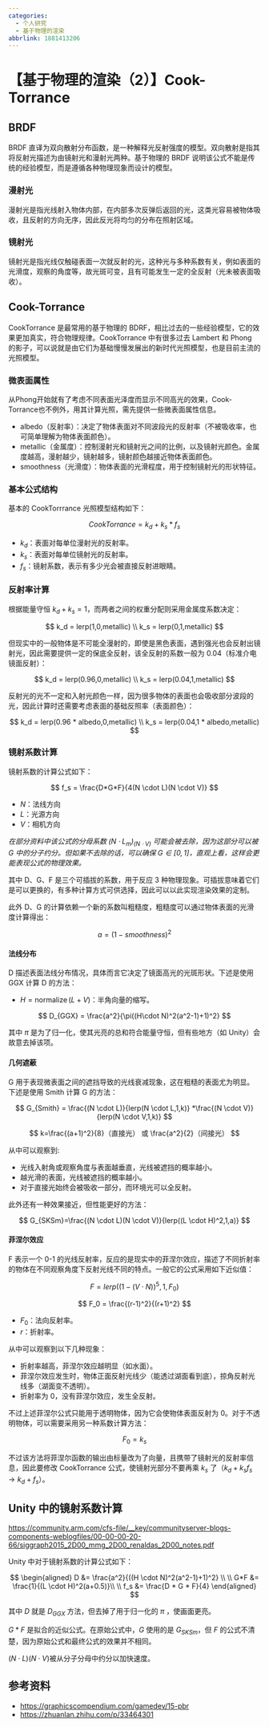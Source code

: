 ```yaml
---
categories:
  - 个人研究
  - 基于物理的渲染
abbrlink: 1881413206
---
```

# 【基于物理的渲染（2）】Cook-Torrance

## BRDF

BRDF 直译为双向散射分布函数，是一种解释光反射强度的模型。双向散射是指其将反射光描述为由镜射光和漫射光两种。基于物理的 BRDF 说明该公式不能是传统的经验模型，而是遵循各种物理现象而设计的模型。

### 漫射光

漫射光是指光线射入物体内部，在内部多次反弹后返回的光，这类光容易被物体吸收，且反射的方向无序，因此反光将均匀的分布在照射区域。

### 镜射光

镜射光是指光线仅触碰表面一次就反射的光，这种光与多种系数有关，例如表面的光滑度，观察的角度等，故光斑可变，且有可能发生一定的全反射（光未被表面吸收）。

## Cook-Torrance

CookTorrance 是最常用的基于物理的 BDRF，相比过去的一些经验模型，它的效果更加真实，符合物理规律。CookTorrance 中有很多过去 Lambert 和 Phong 的影子，可以说就是由它们为基础慢慢发展出的新时代光照模型，也是目前主流的光照模型。

### 微表面属性

从Phong开始就有了考虑不同表面光泽度而显示不同高光的效果，Cook-Torrance也不例外，用其计算光照，需先提供一些微表面属性信息。

- albedo（反射率）：决定了物体表面对不同波段光的反射率（不被吸收率，也可简单理解为物体表面颜色）。
- metallic（金属度）：控制漫射光和镜射光之间的比例，以及镜射光颜色。金属度越高，漫射越少，镜射越多，镜射颜色越接近物体表面颜色。
- smoothness（光滑度）：物体表面的光滑程度，用于控制镜射光的形状特征。

### 基本公式结构

基本的 CookTorrrance 光照模型结构如下：

$$
CookTorrance = k_d + k_s * f_s
$$

- $k_d$：表面对每单位漫射光的反射率。
- $k_s$：表面对每单位镜射光的反射率。
- $f_s$：镜射系数，表示有多少光会被直接反射进眼睛。

### 反射率计算

根据能量守恒 $k_d+k_s=1$，而两者之间的权重分配则采用金属度系数决定：

$$
k_d = lerp(1,0,metallic) \\
k_s = lerp(0,1,metallic)
$$

但现实中的一般物体是不可能全漫射的，即使是黑色表面，遇到强光也会反射出镜射光，因此需要提供一定的保底全反射，该全反射的系数一般为 0.04（标准介电镜面反射）：

$$
k_d = lerp(0.96,0,metallic) \\
k_s = lerp(0.04,1,metallic)
$$

反射光的光不一定和入射光颜色一样，因为很多物体的表面也会吸收部分波段的光，因此计算时还需要考虑表面的基础反照率（表面颜色）：

$$
k_d = lerp(0.96 * albedo,0,metallic) \\
k_s = lerp(0.04,1 * albedo,metallic)
$$

### 镜射系数计算

镜射系数的计算公式如下：

$$
f_s = \frac{D*G*F}{4(N \cdot L)(N \cdot V)}
$$

- $N$：法线方向
- $L$：光源方向
- $V$：相机方向

*在部分资料中该公式的分母系数 $(N \cdot L_m)_(N \cdot V)$ 可能会被去除，因为这部分可以被 $G$ 中的分子约分。但如果不去除的话，可以确保 $G \in [0,1]$，直观上看，这样会更能表现公式的物理效果。*

其中 D、G、F 是三个可插拔的系数，用于反应 3 种物理现象。可插拔意味着它们是可以更换的，有多种计算方式可供选择，因此可以以此实现渲染效果的定制。

此外 D、G 的计算依赖一个新的系数叫粗糙度，粗糙度可以通过物体表面的光滑度计算得出：

$$a = (1-smoothness)^2$$

#### 法线分布

D 描述表面法线分布情况，具体而言它决定了镜面高光的光斑形状。下述是使用 GGX 计算 D 的方法：

- $H=\operatorname{normalize}(L+V)$：半角向量的缩写。

$$
D_{GGX} = \frac{a^2}{\pi((H\cdot N)^2(a^2-1)+1)^2}
$$

其中 $\pi$ 是为了归一化，使其光亮的总和符合能量守恒，但有些地方（如 Unity）会故意去掉该项。

#### 几何遮蔽

G 用于表现微表面之间的遮挡导致的光线衰减现象，这在粗糙的表面尤为明显。下述是使用 Smith 计算 G 的方法：

$$
G_{Smith} = \frac{(N \cdot L)}{lerp(N \cdot L,1,k)} *\frac{(N \cdot V)}{lerp(N \cdot V,1,k)}
$$

$$
k=\frac{(a+1)^2}{8}（直接光） 或 \frac{a^2}{2}（间接光）
$$

从中可以观察到:

- 光线入射角或观察角度与表面越垂直，光线被遮挡的概率越小。
- 越光滑的表面，光线被遮挡的概率越小。
- 对于直接光始终会被吸收一部分，而环境光可以全反射。

此外还有一种效果接近，但性能更好的方法：

$$
G_{SKSm}=\frac{(N \cdot L)(N \cdot V)}{lerp((L \cdot H)^2,1,a)}
$$

#### 菲涅尔效应

F 表示一个 0-1 的光线反射率，反应的是现实中的菲涅尔效应，描述了不同折射率的物体在不同观察角度下反射光线不同的特点。一般它的公式采用如下近似值：

$$
F = lerp((1-(V \cdot N))^5,1,F_0)
$$

$$
F_0 = \frac{(r-1)^2}{(r+1)^2}
$$

- $F_0$：法向反射率。
- $r$：折射率。

从中可以观察到以下几种现象：

- 折射率越高，菲涅尔效应越明显（如水面）。
- 菲涅尔效应发生时，物体正面反射光线少（能透过湖面看到底），掠角反射光线多（湖面变不透明）。
- 折射率为 0，没有菲涅尔效应，发生全反射。

不过上述菲涅尔公式只能用于透明物体，因为它会使物体表面反射为 0。对于不透明物体，可以需要采用另一种系数计算方法：

$$F_0 = k_s$$

不过该方法将菲涅尔函数的输出由标量改为了向量，且携带了镜射光的反射率信息，因此要修改 CookTorrance 公式，使镜射光部分不要再乘 $k_s$ 了（$k_d+k_sf_s \to k_d+f_s$）。

## Unity 中的镜射系数计算

<https://community.arm.com/cfs-file/__key/communityserver-blogs-components-weblogfiles/00-00-00-20-66/siggraph2015_2D00_mmg_2D00_renaldas_2D00_notes.pdf>

Unity 中对于镜射系数的计算公式如下：

$$
\begin{aligned}
D &= \frac{a^2}{((H \cdot N)^2(a^2-1)+1)^2} \\
\\
G*F &= \frac{1}{(L \cdot H)^2(a+0.5)}\\
\\
f_s &= \frac{D * G * F}{4}
\end{aligned}
$$

其中 $D$ 就是 $D_{GGX}$ 方法，但去掉了用于归一化的 $\pi$ ，使画面更亮。

$G*F$ 是拟合的近似公式。在原始公式中，$G$ 使用的是 $G_{SKSm}$，但 $F$ 的公式不清楚，因为原始公式和最终公式的效果并不相同。

$(N \cdot L)(N \cdot V)$被从分子分母中约分以加快速度。

## 参考资料

- <https://graphicscompendium.com/gamedev/15-pbr>
- <https://zhuanlan.zhihu.com/p/33464301>
